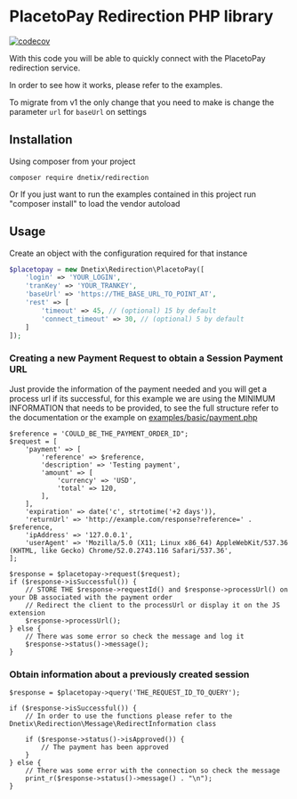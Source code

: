 # PlacetoPay Redirection PHP library

[![codecov](https://codecov.io/gh/dnetix/redirection/branch/master/graph/badge.svg?token=7QB12XVSTG)](https://codecov.io/gh/dnetix/redirection)

With this code you will be able to quickly connect with the PlacetoPay redirection service.

In order to see how it works, please refer to the examples.

To migrate from v1 the only change that you need to make is change the parameter `url` for `baseUrl` on settings

## Installation

Using composer from your project

```
composer require dnetix/redirection
```

Or If you just want to run the examples contained in this project run "composer install" to load the vendor autoload

## Usage

Create an object with the configuration required for that instance

```php 
$placetopay = new Dnetix\Redirection\PlacetoPay([
    'login' => 'YOUR_LOGIN',
    'tranKey' => 'YOUR_TRANKEY',
    'baseUrl' => 'https://THE_BASE_URL_TO_POINT_AT',
    'rest' => [
        'timeout' => 45, // (optional) 15 by default
        'connect_timeout' => 30, // (optional) 5 by default
    ]
]);
```

### Creating a new Payment Request to obtain a Session Payment URL

Just provide the information of the payment needed and you will get a process url if its successful, for this example we are using the MINIMUM INFORMATION that needs to be provided, to see the full structure refer to the documentation or the example on [examples/basic/payment.php](examples/basic/payment.php)

```
$reference = 'COULD_BE_THE_PAYMENT_ORDER_ID";
$request = [
    'payment' => [
        'reference' => $reference,
        'description' => 'Testing payment',
        'amount' => [
            'currency' => 'USD',
            'total' => 120,
        ],
    ],
    'expiration' => date('c', strtotime('+2 days')),
    'returnUrl' => 'http://example.com/response?reference=' . $reference,
    'ipAddress' => '127.0.0.1',
    'userAgent' => 'Mozilla/5.0 (X11; Linux x86_64) AppleWebKit/537.36 (KHTML, like Gecko) Chrome/52.0.2743.116 Safari/537.36',
];

$response = $placetopay->request($request);
if ($response->isSuccessful()) {
    // STORE THE $response->requestId() and $response->processUrl() on your DB associated with the payment order
    // Redirect the client to the processUrl or display it on the JS extension
    $response->processUrl();
} else {
    // There was some error so check the message and log it
    $response->status()->message();
}
```

### Obtain information about a previously created session

```
$response = $placetopay->query('THE_REQUEST_ID_TO_QUERY');

if ($response->isSuccessful()) {
    // In order to use the functions please refer to the Dnetix\Redirection\Message\RedirectInformation class

    if ($response->status()->isApproved()) {
        // The payment has been approved
    }
} else {
    // There was some error with the connection so check the message
    print_r($response->status()->message() . "\n");
}
```

